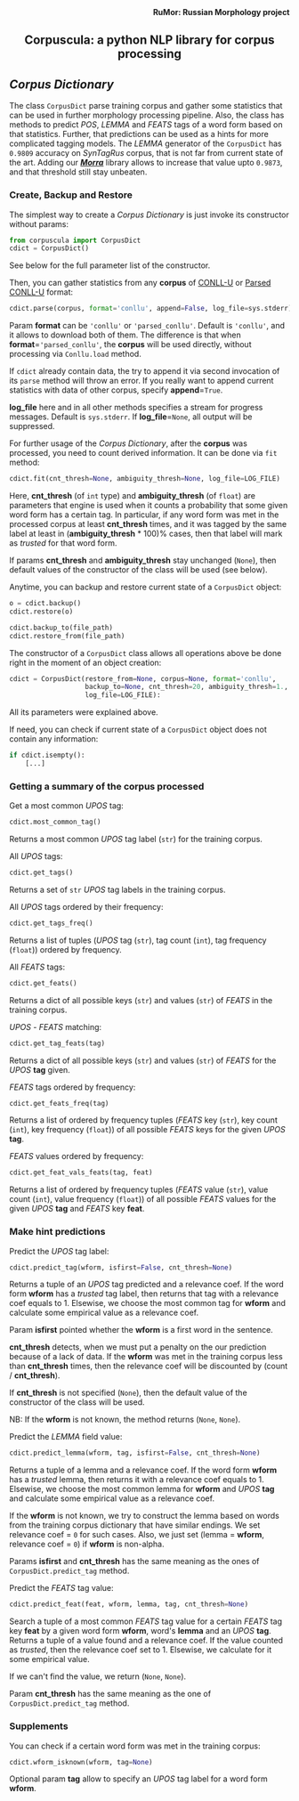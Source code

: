 <div align="right"><strong>RuMor: Russian Morphology project</strong></div>
<h2 align="center">Corpuscula: a python NLP library for corpus processing</h2>

## *Corpus Dictionary*

The class `CorpusDict` parse training corpus and gather some statistics that
can be used in further morphology processing pipeline. Also, the class has
methods to predict *POS*, *LEMMA* and *FEATS* tags of a word form based on
that statistics. Further, that predictions can be used as a hints for more
complicated tagging models. The *LEMMA* generator of the `CorpusDict` has
`0.9809` accuracy on *SynTagRus* corpus, that is not far from current state of
the art. Adding our [***Morra***](https://github.com/fostroll/morra) library
allows to increase that value upto `0.9873`, and that threshold still stay
unbeaten.

### Create, Backup and Restore

The simplest way to create a *Corpus Dictionary* is just invoke its
constructor without params:
```python
from corpuscula import CorpusDict
cdict = CorpusDict()
```
See below for the full parameter list of the constructor.

Then, you can gather statistics from any **corpus** of
[CONLL-U](https://universaldependencies.org/format.html) or
[Parsed CONLL-U](https://github.com/fostroll/corpuscula/blob/master/doc/README_PARSED_CONLLU.md)
format:
```python
cdict.parse(corpus, format='conllu', append=False, log_file=sys.stderr)
```
Param **format** can be `'conllu'` or `'parsed_conllu'`. Default is
`'conllu'`, and it allows to download both of them. The difference is that
when **format**=`'parsed_conllu'`, the **corpus** will be used directly,
without processing via `Conllu.load` method.

If `cdict` already contain data, the try to append it via second invocation of
its `parse` method will throw an error. If you really want to append current
statistics with data of other corpus, specify **append**=`True`.

**log_file** here and in all other methods specifies a stream for progress
messages. Default is `sys.stderr`. If **log_file**=`None`, all output will be
suppressed.

For further usage of the *Corpus Dictionary*, after the **corpus** was
processed, you need to count derived information. It can be done via `fit`
method:
```python
cdict.fit(cnt_thresh=None, ambiguity_thresh=None, log_file=LOG_FILE)
```
Here, **cnt_thresh** (of `int` type) and **ambiguity_thresh** (of `float`) are
parameters that engine is used when it counts a probability that some given
word form has a certain tag. In particular, if any word form was met in the
processed corpus at least **cnt_thresh** times, and it was tagged by the same
label at least in (**ambiguity_thresh** * 100)% cases, then that label will
mark as *trusted* for that word form.

If params **cnt_thresh** and **ambiguity_thresh** stay unchanged (`None`),
then default values of the constructor of the class will be used (see below).

Anytime, you can backup and restore current state of a `CorpusDict` object:
```python
o = cdict.backup()
cdict.restore(o)

cdict.backup_to(file_path)
cdict.restore_from(file_path)
```

The constructor of a `CorpusDict` class allows all operations above be done
right in the moment of an object creation:
```python
cdict = CorpusDict(restore_from=None, corpus=None, format='conllu',
                   backup_to=None, cnt_thresh=20, ambiguity_thresh=1.,
                   log_file=LOG_FILE):
```
All its parameters were explained above.

If need, you can check if current state of a `CorpusDict` object does not
contain any information:
```python
if cdict.isempty():
    [...]
```

### Getting a summary of the corpus processed

Get a most common *UPOS* tag:
```python
cdict.most_common_tag()
```
Returns a most common *UPOS* tag label (`str`) for the training corpus.

All *UPOS* tags:
```python
cdict.get_tags()
```
Returns a set of `str` *UPOS* tag labels in the training corpus.

All *UPOS* tags ordered by their frequency:
```python
cdict.get_tags_freq()
```
Returns a list of tuples (*UPOS* tag (`str`), tag count (`int`), tag frequency
(`float`)) ordered by frequency.

All *FEATS* tags:
```python
cdict.get_feats()
```
Returns a dict of all possible keys (`str`) and values (`str`) of *FEATS* in
the training corpus.

*UPOS* - *FEATS* matching:
```python
cdict.get_tag_feats(tag)
```
Returns a dict of all possible keys (`str`) and values (`str`) of *FEATS*
for the *UPOS* **tag** given.

*FEATS* tags ordered by frequency:
```python
cdict.get_feats_freq(tag)
```
Returns a list of ordered by frequency tuples (*FEATS* key (`str`), key count
(`int`), key frequency (`float`)) of all possible *FEATS* keys for the given
*UPOS* **tag**.

*FEATS* values ordered by frequency:
```python
cdict.get_feat_vals_feats(tag, feat)
```
Returns a list of ordered by frequency tuples (*FEATS* value (`str`), 
value count (`int`), value frequency (`float`)) of all possible *FEATS* values
for the given *UPOS* **tag** and *FEATS* key **feat**.

### Make hint predictions

Predict the *UPOS* tag label:
```python
cdict.predict_tag(wform, isfirst=False, cnt_thresh=None)
```
Returns a tuple of an *UPOS* tag predicted and a relevance coef. If the word
form **wform** has a *trusted* tag label, then returns that tag with a
relevance coef equals to 1. Elsewise, we choose the most common tag for
**wform** and calculate some empirical value as a relevance coef.

Param **isfirst** pointed whether the **wform** is a first word in the
sentence.

**cnt_thresh** detects, when we must put a penalty on the our prediction
because of a lack of data. If the **wform** was met in the training corpus
less than **cnt_thresh** times, then the relevance coef will be discounted by
(count / **cnt_thresh**).

If **cnt_thresh** is not specified (`None`), then the default value of the
constructor of the class will be used.

NB: If the **wform** is not known, the method returns (`None`, `None`).

Predict the *LEMMA* field value:
```python
cdict.predict_lemma(wform, tag, isfirst=False, cnt_thresh=None)
```
Returns a tuple of a lemma and a relevance coef. If the word form **wform**
has a *trusted* lemma, then returns it with a relevance coef equals to 1.
Elsewise, we choose the most common lemma for **wform** and *UPOS* **tag**
and calculate some empirical value as a relevance coef.

If the **wform** is not known, we try to construct the lemma based on words
from the training corpus dictionary that have similar endings. We set
relevance coef = `0` for such cases. Also, we just set (lemma = **wform**,
relevance coef = `0`) if **wform** is non-alpha.

Params **isfirst** and **cnt_thresh** has the same meaning as the ones of 
`CorpusDict.predict_tag` method.

Predict the *FEATS* tag value:
```python
cdict.predict_feat(feat, wform, lemma, tag, cnt_thresh=None)
```
Search a tuple of a most common *FEATS* tag value for a certain *FEATS* tag
key **feat** by a given word form **wform**, word's **lemma** and an *UPOS*
**tag**. Returns a tuple of a value found and a relevance coef. If the value
counted as *trusted*, then the relevance coef set to 1. Elsewise, we calculate
for it some empirical value.

If we can't find the value, we return (`None`, `None`).

Param **cnt_thresh** has the same meaning as the one of
`CorpusDict.predict_tag` method.

### Supplements

You can check if a certain word form was met in the training corpus:
```python
cdict.wform_isknown(wform, tag=None)
```
Optional param **tag** allow to specify an *UPOS* tag label for a word form
**wform**.
